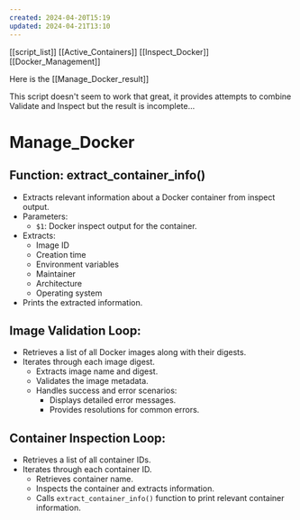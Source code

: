 ```yaml
---
created: 2024-04-20T15:19
updated: 2024-04-21T13:10
---
```


[[script_list]]
[[Active_Containers]]
[[Inspect_Docker]]
[[Docker_Management]]


Here is the [[Manage_Docker_result]]

This script doesn't seem to work that great, it provides attempts to combine Validate and Inspect but the result is incomplete...

# Manage_Docker

## Function: extract_container_info()
- Extracts relevant information about a Docker container from inspect output.
- Parameters:
  - `$1`: Docker inspect output for the container.
- Extracts:
  - Image ID
  - Creation time
  - Environment variables
  - Maintainer
  - Architecture
  - Operating system
- Prints the extracted information.

## Image Validation Loop:
- Retrieves a list of all Docker images along with their digests.
- Iterates through each image digest.
  - Extracts image name and digest.
  - Validates the image metadata.
  - Handles success and error scenarios:
    - Displays detailed error messages.
    - Provides resolutions for common errors.

## Container Inspection Loop:
- Retrieves a list of all container IDs.
- Iterates through each container ID.
  - Retrieves container name.
  - Inspects the container and extracts information.
  - Calls `extract_container_info()` function to print relevant container information.

